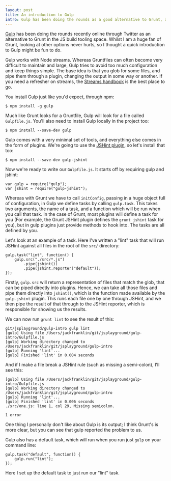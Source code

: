 ```yaml
---
layout: post
title: An introduction to Gulp
intro: Gulp has been doing the rounds as a good alternative to Grunt, and this article gives you an introduction to this different approach to tooling.
---
```


[Gulp](https://github.com/wearefractal/gulp) has been doing the rounds recently online through Twitter as an alternative to Grunt in the JS build tooling space. Whilst I am a huge fan of Grunt, looking at other options never hurts, so I thought a quick introduction to Gulp might be fun to do.

Gulp works with Node streams. Whereas Gruntfiles can often become very difficult to maintain and large, Gulp tries to avoid too much configuration and keep things simple. The base idea is that you glob for some files, and pipe them through a plugin, changing the output in some way or another. If you need a refresher on streams, the [Streams handbook](https://github.com/substack/stream-handbook) is the best place to go.

You install Gulp just like you'd expect, through npm:

    $ npm install -g gulp

Much like Grunt looks for a Gruntfile, Gulp will look for a file called `Gulpfile.js`. You'll also need to install Gulp locally in the project too:

    $ npm install --save-dev gulp

Gulp comes with a very minimal set of tools, and everything else comes in the form of plugins. We're going to use the [JSHint plugin](https://github.com/wearefractal/gulp-jshint), so let's install that too:

    $ npm install --save-dev gulp-jshint

Now we're ready to write our `Gulpfile.js`. It starts off by requiring gulp and jshint:

    var gulp = require("gulp");
    var jshint = require("gulp-jshint");

Whereas with Grunt we have to call `initConfig`, passing in a huge object full of configuration, in Gulp we define tasks by calling `gulp.task`. This takes two arguments, the name of a task, and a function which will be run when you call that task. In the case of Grunt, most plugins will define a task for you (For example, the Grunt JSHint plugin defines the `grunt jshint` task for you), but in gulp plugins just provide methods to hook into. The tasks are all defined by you.

Let's look at an example of a task. Here I've written a "lint" task that will run JSHint against all files in the root of the `src/` directory:

    gulp.task("lint", function() {
        gulp.src("./src/*.js")
            .pipe(jshint())
            .pipe(jshint.reporter("default"));
    });

Firstly, `gulp.src` will return a representation of files that match the glob, that can be piped directly into plugins. Hence, we can take all those files and pipe them directly into `jshint()`, which is the function made available by the `gulp-jshint` plugin. This runs each file one by one through JSHint, and we then pipe the result of that through to the JSHint reporter, which is responsible for showing us the results.

We can now run `grunt lint` to see the result of this:

    git/jsplayground/gulp-intro gulp lint
    [gulp] Using file /Users/jackfranklin/git/jsplayground/gulp-intro/Gulpfile.js
    [gulp] Working directory changed to /Users/jackfranklin/git/jsplayground/gulp-intro
    [gulp] Running 'lint'...
    [gulp] Finished 'lint' in 0.004 seconds

And if I make a file break a JSHint rule (such as missing a semi-colon), I'll see this:

    [gulp] Using file /Users/jackfranklin/git/jsplayground/gulp-intro/Gulpfile.js
    [gulp] Working directory changed to /Users/jackfranklin/git/jsplayground/gulp-intro
    [gulp] Running 'lint'...
    [gulp] Finished 'lint' in 0.006 seconds
    ./src/one.js: line 1, col 29, Missing semicolon.

    1 error

One thing I personally don't like about Gulp is its output; I think Grunt's is more clear, but you can see that gulp reported the problem to us.

Gulp also has a default task, which will run when you run just `gulp` on your command line:

    gulp.task("default", function() {
        gulp.run("lint");
    });

Here I set up the default task to just run our "lint" task.
